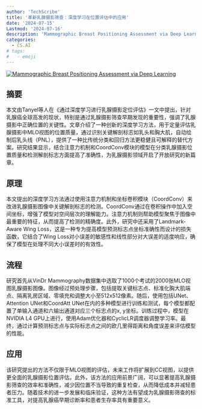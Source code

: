 ```yaml
---
author: 'TechScribe'
title: '革新乳腺摄影筛查：深度学习在位置评估中的应用'
date: '2024-07-15'
Lastmod: '2024-07-16'
description: 'Mammographic Breast Positioning Assessment via Deep Learning'
categories:
  - CS.AI
# tags:
#   - emoji
---
```


[![Mammographic Breast Positioning Assessment via Deep Learning](https://arxiv-research-1301205113.cos.ap-guangzhou.myqcloud.com/images/2407.10796v1.pdf_0.jpg)](https://arxiv.org/abs/2407.10796v1)

## 摘要

本文由Tanyel等人在《通过深度学习进行乳腺摄影定位评估》一文中提出，针对乳腺癌全球高发的现状，特别是通过乳腺摄影筛查早期发现的重要性，强调了乳腺摄影中正确位置的关键性。文章介绍了一种创新的深度学习方法，用于定量评估乳腺摄影中MLO视图的位置质量，通过识别关键解剖标志如乳头和胸大肌，自动绘制后乳头线（PNL），提供了一种比传统分类和回归方法更稳健且可解释的替代方案。研究结果显示，结合注意力机制和CoordConv模块的模型在分类乳腺摄影位置质量和检测解剖标志方面提高了准确性，为乳腺摄影领域开启了开放研究的新篇章。<!--more-->

## 原理

本文提出的深度学习方法通过使用注意力机制和坐标卷积模块（CoordConv）来改进乳腺摄影图像中关键解剖标志的检测。CoordConv通过在卷积操作中加入空间坐标，增强了模型对空间层次的理解能力。注意力机制则帮助模型聚焦于图像中最重要的特征，从而提高了检测的精确度。此外，研究中还采用了Landmark-Aware Wing Loss，这是一种专为提高模型预测标志点坐标准确性而设计的损失函数，它结合了Wing Loss对小误差的敏感性和线性部分对大误差的适度响应，确保了模型在处理不同大小误差时的有效性。

## 流程

研究首先从VinDr Mammography数据集中选取了1000个考试的2000张MLO视图乳腺摄影图像。图像经过预处理步骤，包括提取关键标志点、标准化胸大肌端点、隔离乳房区域、零填充和调整大小至512x512像素。随后，使用包括UNet、Attention UNet和CoordAtt UNet在内的多种模型进行训练和测试，每个模型都配置了单输入通道和六输出通道对应三个标志点的x, y坐标。训练过程中，模型在NVIDIA L4 GPU上进行，使用Adam优化器和CyclicLR调度器调整学习率。最终，通过计算预测标志点与实际标志点之间的欧几里得距离和角度误差来评估模型的性能。

## 应用

该研究提出的方法不仅限于MLO视图的评估，未来工作将扩展到CC视图，以提供更全面的乳腺摄影位置评估。此外，该方法的应用前景广阔，可以显著提高乳腺摄影筛查的效率和准确性，减少因位置不当导致的重复检查，从而降低成本并减轻患者压力。随着技术的进一步发展和临床验证，这种方法有望成为乳腺摄影筛查的标准工具，对提高乳腺癌早期诊断率和患者生存率具有重要意义。